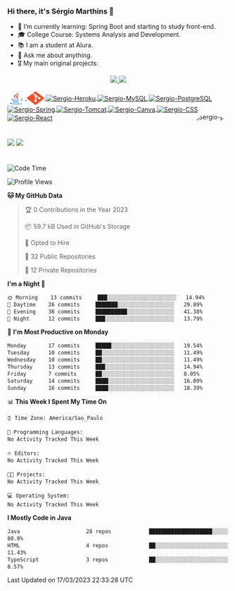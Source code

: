 ### Hi there, it's Sérgio Marthins 👋


- 🌱 I’m currently learning: Spring Boot and starting to study front-end.
- 🎓 College Course: Systems Analysis and Development.
- 📚  I am a student at Alura.
- 💬 Ask me about anything.
- 🎖 My main original projects: 

<div align="center">
  <a href="https://github.com/Almadavic">
  <img height="180em" src="https://github-readme-stats.vercel.app/api?username=Marthiins&show_icons=true&theme=dracula&include_all_commits=true&count_private=true"/>
  <img height="180em" src="https://github-readme-stats.vercel.app/api/top-langs/?username=Marthiins&layout=compact&langs_count=7&theme=dracula"/>
</div>
<div style="display: inline_block"><br>
  <img align="center" alt="Sergio-Java" height="30" width="40" src="https://raw.githubusercontent.com/devicons/devicon/master/icons/java/java-original.svg">
  <img align="center" alt="Sergio-Git" height="30" width="40" src="https://raw.githubusercontent.com/devicons/devicon/master/icons/git/git-original.svg">
  <img align="center" alt="Sergio-Heroku" height="30" width="40" src="https://cdn.jsdelivr.net/gh/devicons/devicon/icons/heroku/heroku-plain-wordmark.svg" />             
  <img align="center" alt="Sergio-MySQL" height="30" width="40" src="https://cdn.jsdelivr.net/gh/devicons/devicon/icons/mysql/mysql-original-wordmark.svg" />
  <img align="center" alt="Sergio-PostgreSQL" height="30" width="40" src="https://cdn.jsdelivr.net/gh/devicons/devicon/icons/postgresql/postgresql-plain-wordmark.svg" />
  <img align="center" alt="Sergio-Spring" height="30" width="40" src="https://cdn.jsdelivr.net/gh/devicons/devicon/icons/spring/spring-original-wordmark.svg" />
  <img align="center" alt="Sergio-Tomcat" height="30" width="40" src="https://cdn.jsdelivr.net/gh/devicons/devicon/icons/tomcat/tomcat-original-wordmark.svg" />
  <img align="center" alt="Sergio-Canva" height="30" width="40" src="https://cdn.jsdelivr.net/gh/devicons/devicon/icons/canva/canva-original.svg" />
  <img align="center" alt="Sergio-CSS" height="30" width="40" src="https://cdn.jsdelivr.net/gh/devicons/devicon/icons/css3/css3-original.svg" />
  <img align="center" alt="Sergio-React" height="30" width="40" src="https://cdn.jsdelivr.net/gh/devicons/devicon/icons/react/react-original.svg" />        
  <img align="right" alt="Sergio-pic" height="150" style="border-radius:50px;" src="https://user-images.githubusercontent.com/47826754/188357708-748fc4f4-5846-47a3-9063-ce04eeefcb8f.png">
</div>

#

<div> 
 <a href = "mailto:sergio.marthiins@gmail.com"><img src="https://img.shields.io/badge/-Gmail-%23333?style=for-the-badge&logo=gmail&logoColor=white" target="_blank"></a>
  <a href="https://www.linkedin.com/in/.........../" target="_blank"><img src="https://img.shields.io/badge/-LinkedIn-%230077B5?style=for-the-badge&logo=linkedin&logoColor=white" target="_blank"></a> 
</div>

#

<!--START_SECTION:waka-->
![Code Time](http://img.shields.io/badge/Code%20Time-33%20hrs%2011%20mins-blue)

![Profile Views](http://img.shields.io/badge/Profile%20Views-0-blue)

**🐱 My GitHub Data** 

> 🏆 0 Contributions in the Year 2023
 > 
> 📦 59.7 kB Used in GitHub's Storage 
 > 
> 💼 Opted to Hire
 > 
> 📜 32 Public Repositories 
 > 
> 🔑 12 Private Repositories  
 > 
**I'm a Night 🦉** 

```text
🌞 Morning    13 commits     ███░░░░░░░░░░░░░░░░░░░░░░   14.94% 
🌇 Daytime    26 commits     ███████░░░░░░░░░░░░░░░░░░   29.89% 
🌃 Evening    36 commits     ██████████░░░░░░░░░░░░░░░   41.38% 
🌙 Night      12 commits     ███░░░░░░░░░░░░░░░░░░░░░░   13.79%

```
📅 **I'm Most Productive on Monday** 

```text
Monday       17 commits     █████░░░░░░░░░░░░░░░░░░░░   19.54% 
Tuesday      10 commits     ██░░░░░░░░░░░░░░░░░░░░░░░   11.49% 
Wednesday    10 commits     ██░░░░░░░░░░░░░░░░░░░░░░░   11.49% 
Thursday     13 commits     ███░░░░░░░░░░░░░░░░░░░░░░   14.94% 
Friday       7 commits      ██░░░░░░░░░░░░░░░░░░░░░░░   8.05% 
Saturday     14 commits     ████░░░░░░░░░░░░░░░░░░░░░   16.09% 
Sunday       16 commits     ████░░░░░░░░░░░░░░░░░░░░░   18.39%

```


📊 **This Week I Spent My Time On** 

```text
⌚︎ Time Zone: America/Sao_Paulo

💬 Programming Languages: 
No Activity Tracked This Week

🔥 Editors: 
No Activity Tracked This Week

🐱‍💻 Projects: 
No Activity Tracked This Week

💻 Operating System: 
No Activity Tracked This Week

```

**I Mostly Code in Java** 

```text
Java                     28 repos            ████████████████████░░░░░   80.0% 
HTML                     4 repos             ██░░░░░░░░░░░░░░░░░░░░░░░   11.43% 
TypeScript               3 repos             ██░░░░░░░░░░░░░░░░░░░░░░░   8.57%

```



 Last Updated on 17/03/2023 22:33:28 UTC
<!--END_SECTION:waka-->

